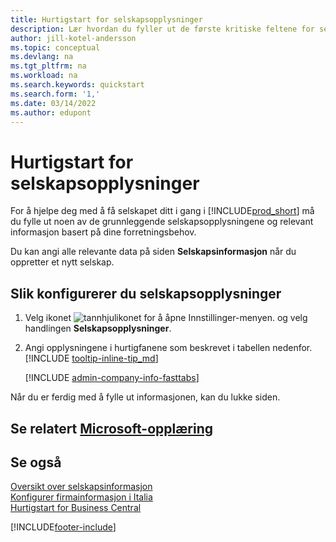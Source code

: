 ```yaml
---
title: Hurtigstart for selskapsopplysninger
description: Lær hvordan du fyller ut de første kritiske feltene for selskapet i Business Central ved å lese denne hurtigstartartikkelen.
author: jill-kotel-andersson
ms.topic: conceptual
ms.devlang: na
ms.tgt_pltfrm: na
ms.workload: na
ms.search.keywords: quickstart
ms.search.form: '1,'
ms.date: 03/14/2022
ms.author: edupont
---
```


# <a name="company-information-quick-start"></a><a name="company-information-quick-start"></a><a name="company-information-quick-start"></a>Hurtigstart for selskapsopplysninger

For å hjelpe deg med å få selskapet ditt i gang i [!INCLUDE[prod_short](includes/prod_short.md)] må du fylle ut noen av de grunnleggende selskapsopplysningene og relevant informasjon basert på dine forretningsbehov.  

Du kan angi alle relevante data på siden **Selskapsinformasjon** når du oppretter et nytt selskap.

## <a name="to-set-up-company-information"></a><a name="to-set-up-company-information"></a><a name="to-set-up-company-information"></a>Slik konfigurerer du selskapsopplysninger

1. Velg ikonet ![tannhjulikonet for å åpne Innstillinger-menyen.](media/ui-experience/settings_icon_small.png) og velg handlingen **Selskapsopplysninger**.
2. Angi opplysningene i hurtigfanene som beskrevet i tabellen nedenfor. [!INCLUDE [tooltip-inline-tip_md](includes/tooltip-inline-tip_md.md)]

    [!INCLUDE [admin-company-info-fasttabs](includes/admin-company-info-fasttabs.md)]

Når du er ferdig med å fylle ut informasjonen, kan du lukke siden.  

## <a name="see-related-microsoft-training"></a><a name="see-related-microsoft-training"></a><a name="see-related-microsoft-training"></a>Se relatert [Microsoft-opplæring](/training/modules/create-new-companies-dynamics-365-business-central/)

## <a name="see-also"></a><a name="see-also"></a><a name="see-also"></a>Se også

[Oversikt over selskapsinformasjon](admin-company-information.md)  
[Konfigurer firmainformasjon i Italia](LocalFunctionality/Italy/how-to-set-up-company-information.md)  
[Hurtigstart for Business Central](quick-start-business-central.md)  


[!INCLUDE[footer-include](includes/footer-banner.md)]
